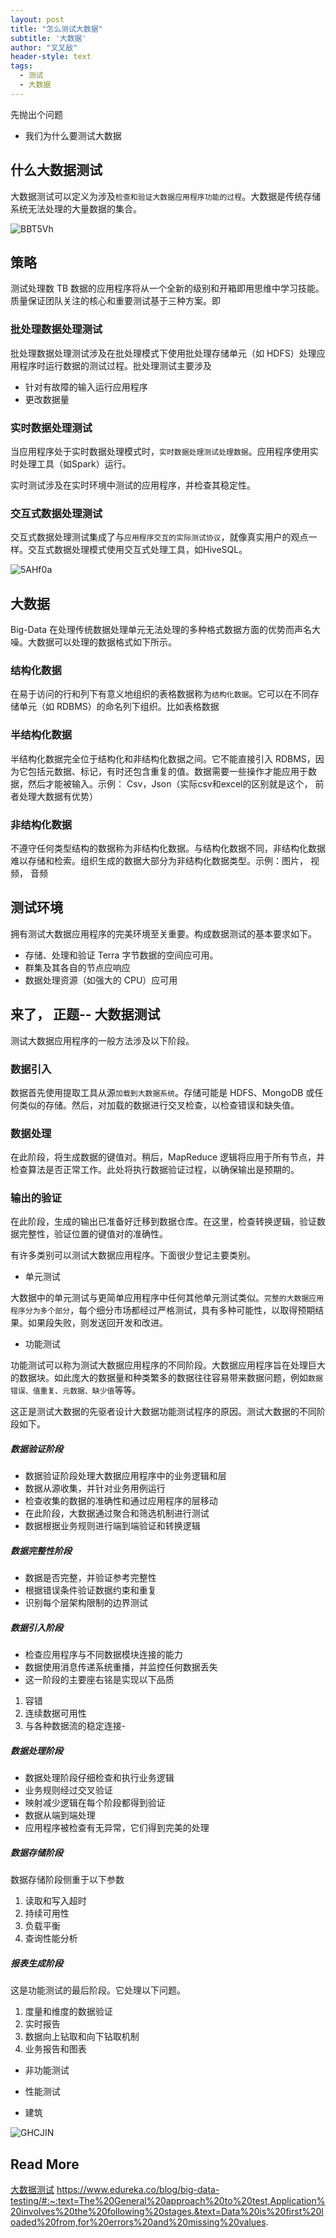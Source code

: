 ```yaml
---
layout: post
title: "怎么测试大数据"
subtitle: '大数据'
author: "叉叉敌"
header-style: text
tags:
  - 测试
  - 大数据
---
```


先抛出个问题
- 我们为什么要测试大数据

## 什么大数据测试

大数据测试可以定义为涉及`检查和验证大数据应用程序功能的过程`。大数据是传统存储系统无法处理的大量数据的集合。

 ![BBT5Vh](https://gitee.com/chasays/mdPic/raw/master/uPic/BBT5Vh.jpg)


## 策略

测试处理数 TB 数据的应用程序将从一个全新的级别和开箱即用思维中学习技能。质量保证团队关注的核心和重要测试基于三种方案。即

###  批处理数据处理测试

批处理数据处理测试涉及在批处理模式下使用批处理存储单元（如 HDFS）处理应用程序时运行数据的测试过程。批处理测试主要涉及

- 针对有故障的输入运行应用程序
- 更改数据量

### 实时数据处理测试

当应用程序处于实时数据处理模式时，`实时数据处理测试处理数据`。应用程序使用实时处理工具（如Spark）运行。

实时测试涉及在实时环境中测试的应用程序，并检查其稳定性。



###  交互式数据处理测试

交互式数据处理测试集成了与`应用程序交互的实际测试协议`，就像真实用户的观点一样。交互式数据处理模式使用交互式处理工具，如HiveSQL。



![5AHf0a](https://gitee.com/chasays/mdPic/raw/master/uPic/5AHf0a.jpg)

## 大数据
Big-Data 在处理传统数据处理单元无法处理的多种格式数据方面的优势而声名大噪。大数据可以处理的数据格式如下所示。

### 结构化数据

在易于访问的行和列下有意义地组织的表格数据称为`结构化数据`。它可以在不同存储单元（如 RDBMS）的命名列下组织。比如表格数据




### 半结构化数据

半结构化数据完全位于结构化和非结构化数据之间。它不能直接引入 RDBMS，因为它包括元数据、标记，有时还包含重复的值。数据需要一些操作才能应用于数据，然后才能被输入。示例： Csv，Json（实际csv和excel的区别就是这个， 前者处理大数据有优势）


### 非结构化数据

不遵守任何类型结构的数据称为非结构化数据。与结构化数据不同，非结构化数据难以存储和检索。组织生成的数据大部分为非结构化数据类型。示例：图片， 视频， 音频

## 测试环境

拥有测试大数据应用程序的完美环境至关重要。构成数据测试的基本要求如下。

- 存储、处理和验证 Terra 字节数据的空间应可用。
- 群集及其各自的节点应响应
- 数据处理资源（如强大的 CPU）应可用


## 来了， 正题-- 大数据测试

测试大数据应用程序的一般方法涉及以下阶段。

###  数据引入

数据首先使用提取工具从源`加载到大数据系统`。存储可能是 HDFS、MongoDB 或任何类似的存储。然后，对加载的数据进行交叉检查，以检查错误和缺失值。


###  数据处理
在此阶段，将生成数据的键值对。稍后，MapReduce 逻辑将应用于所有节点，并检查算法是否正常工作。此处将执行数据验证过程，以确保输出是预期的。



###  输出的验证

在此阶段，生成的输出已准备好迁移到数据仓库。在这里，检查转换逻辑，验证数据完整性，验证位置的键值对的准确性。

有许多类别可以测试大数据应用程序。下面很少登记主要类别。

- 单元测试 

大数据中的单元测试与更简单应用程序中任何其他单元测试类似。`完整的大数据应用程序分为多个部分`，每个细分市场都经过严格测试，具有多种可能性，以取得预期结果。如果段失败，则发送回开发和改进。

- 功能测试

功能测试可以称为测试大数据应用程序的不同阶段。大数据应用程序旨在处理巨大的数据块。如此庞大的数据量和种类繁多的数据往往容易带来数据问题，例如`数据错误、值重复、元数据、缺少值`等等。

这正是测试大数据的先驱者设计大数据功能测试程序的原因。测试大数据的不同阶段如下。

##### 数据验证阶段

- 数据验证阶段处理大数据应用程序中的业务逻辑和层
- 数据从源收集，并针对业务用例运行
- 检查收集的数据的准确性和通过应用程序的层移动
- 在此阶段，大数据通过聚合和筛选机制进行测试
- 数据根据业务规则进行端到端验证和转换逻辑

##### 数据完整性阶段

- 数据是否完整，并验证参考完整性
- 根据错误条件验证数据约束和重复
- 识别每个层架构限制的边界测试

##### 数据引入阶段

- 检查应用程序与不同数据模块连接的能力
- 数据使用消息传递系统重播，并监控任何数据丢失
- 这一阶段的主要座右铭是实现以下品质
1. 容错
1. 连续数据可用性
1. 与各种数据流的稳定连接- 

##### 数据处理阶段

- 数据处理阶段仔细检查和执行业务逻辑
- 业务规则经过交叉验证
- 映射减少逻辑在每个阶段都得到验证
- 数据从端到端处理
- 应用程序被检查有无异常，它们得到完美的处理

##### 数据存储阶段


数据存储阶段侧重于以下参数
1. 读取和写入超时
1. 持续可用性
1. 负载平衡
1. 查询性能分析



##### 报表生成阶段


这是功能测试的最后阶段。它处理以下问题。
1. 度量和维度的数据验证
1. 实时报告
1. 数据向上钻取和向下钻取机制
1. 业务报告和图表

- 非功能测试



- 性能测试
- 建筑


![GHCJIN](https://gitee.com/chasays/mdPic/raw/master/uPic/GHCJIN.jpg)

## Read More
[大数据测试](https://testerhome.com/topics/node133)
https://www.edureka.co/blog/big-data-testing/#:~:text=The%20General%20approach%20to%20test,Application%20involves%20the%20following%20stages.&text=Data%20is%20first%20loaded%20from,for%20errors%20and%20missing%20values.
